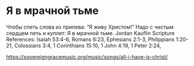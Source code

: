 # Я в мрачной тьме

Чтобы спеть слова из припева: “Я живу Христом!” Надо с чистым сердцем петь и куплет: Я в мрачной тьме.
Jordan Kauflin
Scripture References: Isaiah 53:4-6, Romans 6:23, Ephesians 2:1-3, Philippians 1:20-21, Colossians 3:4, 1 Corinthians 15:10, 1 John 4:19, 1 Peter 2:24,


https://sovereigngracemusic.org/music/songs/all-i-have-is-christ/